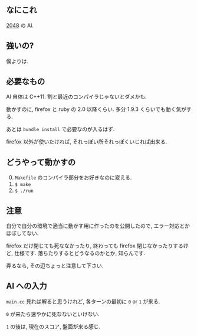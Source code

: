 ## なにこれ
[2048](http://gabrielecirulli.github.io/2048/) の AI.


## 強いの?
僕よりは.


## 必要なもの
AI 自体は C++11.
割と最近のコンパイラじゃないとダメかも.

動かすのに, firefox と ruby の 2.0 以降くらい.
多分 1.9.3 くらいでも動く気がする.

あとは `bundle install` で必要なのが入るはず.

firefox 以外が使いたければ, それっぽい所それっぽくいじれば出来る.


## どうやって動かすの
0. `Makefile` のコンパイラ部分をお好きなのに変える.
0. `$ make`
0. `$ ./run`


## 注意
自分で自分の環境で適当に動かす用に作ったのを公開したので, エラー対応とかほぼしてない.

firefox だけ閉じても死ななかったり, 終わっても firefox 閉じなかったりするけど, 仕様です.
落ちたりするとどうなるのかとか, 知らんです.

弄るなら, その辺ちょっと注意して下さい.


## AI への入力
`main.cc` 見れば解ると思うけれど, 各ターンの最初に `0` or `1` が来る.

`0` が来たら速やかに死なないといけない.

`1` の後は, 現在のスコア, 盤面が来る感じ.

